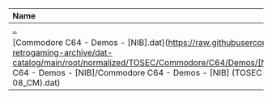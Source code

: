 |Name|Size|
|:---|---:|
|[..](../index.html)|DIR|
|[Commodore C64 - Demos - [NIB].dat](https://raw.githubusercontent.com/open-retrogaming-archive/dat-catalog/main/root/normalized/TOSEC/Commodore/C64/Demos/[NIB]/Commodore C64 - Demos - [NIB]/Commodore C64 - Demos - [NIB] (TOSEC-v2021-12-08_CM).dat)|42153|
